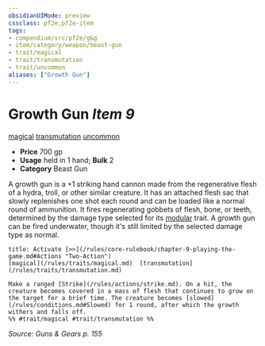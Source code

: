 ```yaml
---
obsidianUIMode: preview
cssclass: pf2e,pf2e-item
tags:
- compendium/src/pf2e/g&g
- item/category/weapon/beast-gun
- trait/magical
- trait/transmutation
- trait/uncommon
aliases: ["Growth Gun"]
---
```

# Growth Gun *Item 9*  
[magical](/rules/traits/magical.md)  [transmutation](/rules/traits/transmutation.md)  [uncommon](/rules/traits/uncommon.md)  

- **Price** 700 gp
- **Usage** held in 1 hand; **Bulk** 2
- **Category** Beast Gun

A growth gun is a +1 striking hand cannon made from the regenerative flesh of a hydra, troll, or other similar creature. It has an attached flesh sac that slowly replenishes one shot each round and can be loaded like a normal round of ammunition. It fires regenerating gobbets of flesh, bone, or teeth, determined by the damage type selected for its [modular](/rules/traits/modular-logm.md) trait. A growth gun can be fired underwater, though it's still limited by the selected damage type as normal.

```ad-embed-ability
title: Activate [>>](/rules/core-rulebook/chapter-9-playing-the-game.md#Actions "Two-Action")
[magical](/rules/traits/magical.md)  [transmutation](/rules/traits/transmutation.md)  

Make a ranged [Strike](/rules/actions/strike.md). On a hit, the creature becomes covered in a mass of flesh that continues to grow on the target for a brief time. The creature becomes [slowed](/rules/conditions.md#Slowed) for 1 round, after which the growth withers and falls off.  
%% #trait/magical #trait/transmutation %%
```

*Source: Guns & Gears p. 155*